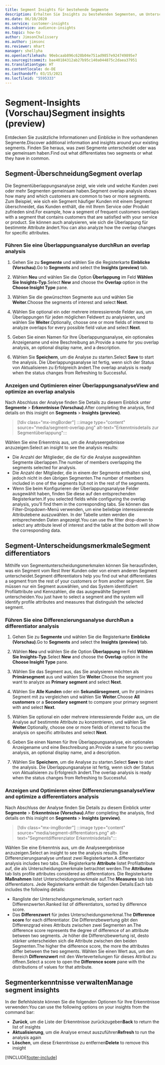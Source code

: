 ```yaml
---
title: Segment Insights für bestehende Segmente
description: Erhalten Sie Insights zu bestehenden Segmenten, um Unterschiede und Gemeinsamkeiten zu erkennen.
ms.date: 06/10/2020
ms.service: customer-insights
ms.subservice: audience-insights
ms.topic: how-to
author: JimsonChalissery
ms.author: jimsonc
ms.reviewer: mhart
manager: shellyha
ms.openlocfilehash: 90ebcaab896c628b04e751ad9857e924749895e7
ms.sourcegitcommit: bae40184312ab27b95c140a044875c2daea37951
ms.translationtype: HT
ms.contentlocale: de-DE
ms.lasthandoff: 03/15/2021
ms.locfileid: "5595333"
---
```

# <a name="segment-insights-preview"></a><span data-ttu-id="e8030-103">Segment-Insights (Vorschau)</span><span class="sxs-lookup"><span data-stu-id="e8030-103">Segment insights (preview)</span></span>

<span data-ttu-id="e8030-104">Entdecken Sie zusätzliche Informationen und Einblicke in Ihre vorhandenen Segmente.</span><span class="sxs-lookup"><span data-stu-id="e8030-104">Discover additional information and insights around your existing segments.</span></span> <span data-ttu-id="e8030-105">Finden Sie heraus, was zwei Segmente unterscheidet oder was sie gemeinsam haben.</span><span class="sxs-lookup"><span data-stu-id="e8030-105">Find out what differentiates two segments or what they have in common.</span></span>

## <a name="segment-overlap"></a><span data-ttu-id="e8030-106">Segment-Überschneidung</span><span class="sxs-lookup"><span data-stu-id="e8030-106">Segment overlap</span></span>

<span data-ttu-id="e8030-107">Die Segmentüberlappungsanalyse zeigt, wie viele und welche Kunden zwei oder mehr Segmenten gemeinsam haben.</span><span class="sxs-lookup"><span data-stu-id="e8030-107">Segment overlap analysis shows how many and which customers are common to two or more segments.</span></span> <span data-ttu-id="e8030-108">Zum Beispiel, wie sich ein Segment häufiger Kunden mit einem Segment überschneidet, das Kunden enthält, die mit Ihrem Service oder Produkt zufrieden sind.</span><span class="sxs-lookup"><span data-stu-id="e8030-108">For example, how a segment of frequent customers overlaps with a segment that contains customers that are satisfied with your service or product.</span></span>
<span data-ttu-id="e8030-109">Sie können auch analysieren, wie sich die Überlappung für bestimmte Attribute ändert.</span><span class="sxs-lookup"><span data-stu-id="e8030-109">You can also analyze how the overlap changes for specific attributes.</span></span>

### <a name="run-an-overlap-analysis"></a><span data-ttu-id="e8030-110">Führen Sie eine Überlappungsanalyse durch</span><span class="sxs-lookup"><span data-stu-id="e8030-110">Run an overlap analysis</span></span>

1. <span data-ttu-id="e8030-111">Gehen Sie zu **Segmente** und wählen Sie die Registerkarte **Einblicke (Vorschau)**.</span><span class="sxs-lookup"><span data-stu-id="e8030-111">Go to **Segments** and select the **Insights (preview)** tab.</span></span>

1. <span data-ttu-id="e8030-112">Wählen **Neu** und wählen Sie die Option **Überlappung** im Feld **Wählen Sie Insights-Typ**.</span><span class="sxs-lookup"><span data-stu-id="e8030-112">Select **New** and choose the **Overlap** option in the **Choose Insight Type** pane.</span></span>

1. <span data-ttu-id="e8030-113">Wählen Sie die gewünschten Segmente aus und wählen Sie **Weiter**.</span><span class="sxs-lookup"><span data-stu-id="e8030-113">Choose the segments of interest and select **Next**.</span></span>

1. <span data-ttu-id="e8030-114">Wählen Sie optional ein oder mehrere interessierende Felder aus, um Überlappungen für jeden möglichen Feldwert zu analysieren, und wählen Sie **Weiter**.</span><span class="sxs-lookup"><span data-stu-id="e8030-114">Optionally, choose one or more fields of interest to analyze overlaps for every possible field value and select **Next**.</span></span>

1. <span data-ttu-id="e8030-115">Geben Sie einen Namen für Ihre Überlappungsanalyse, ein optionales Anzeigename und eine Beschreibung an.</span><span class="sxs-lookup"><span data-stu-id="e8030-115">Provide a name for you overlap analysis, an optional display name, and a description.</span></span>

1. <span data-ttu-id="e8030-116">Wählen Sie **Speichern**, um die Analyse zu starten.</span><span class="sxs-lookup"><span data-stu-id="e8030-116">Select **Save** to start the analysis.</span></span> <span data-ttu-id="e8030-117">Die Überlappungsanalyse ist fertig, wenn sich der Status von Aktualisieren zu Erfolgreich ändert.</span><span class="sxs-lookup"><span data-stu-id="e8030-117">The overlap analysis is ready when the status changes from Refreshing to Successful.</span></span>

### <a name="view-and-optimize-an-overlap-analysis"></a><span data-ttu-id="e8030-118">Anzeigen und Optimieren einer Überlappungsanalyse</span><span class="sxs-lookup"><span data-stu-id="e8030-118">View and optimize an overlap analysis</span></span>

<span data-ttu-id="e8030-119">Nach Abschluss der Analyse finden Sie Details zu diesem Einblick unter **Segmente** > **Erkenntnisse (Vorschau)**.</span><span class="sxs-lookup"><span data-stu-id="e8030-119">After completing the analysis, find details on this insight on **Segments** > **Insights (preview)**.</span></span>

> [!div class="mx-imgBorder"]
> :::image type="content" source="media/segment-overlap.png" alt-text="Erkenntnisdetails zur Segmentüberlappung":::

<span data-ttu-id="e8030-121">Wählen Sie eine Erkenntnis aus, um die Analyseergebnisse anzuzeigen:</span><span class="sxs-lookup"><span data-stu-id="e8030-121">Select an insight to see the analysis results:</span></span>

- <span data-ttu-id="e8030-122">Die Anzahl der Mitglieder, die die für die Analyse ausgewählten Segmente überlappen.</span><span class="sxs-lookup"><span data-stu-id="e8030-122">The number of members overlapping the segments selected for analysis.</span></span>
- <span data-ttu-id="e8030-123">Die Anzahl der Mitglieder, die in einem der Segmente enthalten sind, jedoch nicht in den übrigen Segmenten.</span><span class="sxs-lookup"><span data-stu-id="e8030-123">The number of members included in one of the segments but not in the rest of the segments.</span></span>
- <span data-ttu-id="e8030-124">Wenn Sie beim Konfigurieren der Überlappungsanalyse Felder ausgewählt haben, finden Sie diese auf den entsprechenden Registerkarten.</span><span class="sxs-lookup"><span data-stu-id="e8030-124">If you selected fields while configuring the overlap analysis, you'll find them in the corresponding tabs.</span></span> <span data-ttu-id="e8030-125">Sie können das Filter-Dropdown-Menü verwenden, um eine beliebige interessierende Attributebene auszuwählen. In der Tabelle unten werden die entsprechenden Daten angezeigt.</span><span class="sxs-lookup"><span data-stu-id="e8030-125">You can use the filter drop-down to select any attribute level of interest and the table at the bottom will show the corresponding data.</span></span>

## <a name="segment-differentiators"></a><span data-ttu-id="e8030-126">Segment-Unterscheidungsmerkmale</span><span class="sxs-lookup"><span data-stu-id="e8030-126">Segment differentiators</span></span>

<span data-ttu-id="e8030-127">Mithilfe von Segmentunterscheidungsmerkmalen können Sie herausfinden, was ein Segment vom Rest Ihrer Kunden oder von einem anderen Segment unterscheidet.</span><span class="sxs-lookup"><span data-stu-id="e8030-127">Segment differentiators help you find out what differentiates a segment from the rest of your customers or from another segment.</span></span> <span data-ttu-id="e8030-128">Sie müssen nur ein Segment auswählen, und das System identifiziert Profilattribute und Kennzahlen, die das ausgewählte Segment unterscheiden.</span><span class="sxs-lookup"><span data-stu-id="e8030-128">You just have to select a segment and the system will identify profile attributes and measures that distinguish the selected segment.</span></span>

### <a name="run-a-differentiator-analysis"></a><span data-ttu-id="e8030-129">Führen Sie eine Differenzierungsanalyse durch</span><span class="sxs-lookup"><span data-stu-id="e8030-129">Run a differentiator analysis</span></span>

1. <span data-ttu-id="e8030-130">Gehen Sie zu **Segmente** und wählen Sie die Registerkarte **Einblicke (Vorschau)**.</span><span class="sxs-lookup"><span data-stu-id="e8030-130">Go to **Segments** and select the **Insights (preview)** tab.</span></span>

1. <span data-ttu-id="e8030-131">Wählen **Neu** und wählen Sie die Option **Überlappung** im Feld **Wählen Sie Insights-Typ**.</span><span class="sxs-lookup"><span data-stu-id="e8030-131">Select **New** and choose the **Overlap** option in the **Choose Insight Type** pane.</span></span>

1. <span data-ttu-id="e8030-132">Wählen Sie das Segment aus, das Sie analysieren möchten als **Primärsegment** aus und wählen Sie **Weiter**.</span><span class="sxs-lookup"><span data-stu-id="e8030-132">Choose the segment you want to analyze as **Primary segment** and select **Next**.</span></span>

1. <span data-ttu-id="e8030-133">Wählen Sie **Alle Kunden** oder ein **Sekundärsegment**, um Ihr primäres Segment mit zu vergleichen und wählen Sie **Weiter**.</span><span class="sxs-lookup"><span data-stu-id="e8030-133">Choose **All customers** or a **Secondary segment** to compare your primary segment with and select **Next**.</span></span>

1. <span data-ttu-id="e8030-134">Wählen Sie optional ein oder mehrere interessierende Felder aus, um die Analyse auf bestimmte Attribute zu konzentrieren, und wählen Sie **Weiter**.</span><span class="sxs-lookup"><span data-stu-id="e8030-134">Optionally, choose one or more fields of interest to focus the analysis on specific attributes and select **Next**.</span></span>

1. <span data-ttu-id="e8030-135">Geben Sie einen Namen für Ihre Überlappungsanalyse, ein optionales Anzeigename und eine Beschreibung an.</span><span class="sxs-lookup"><span data-stu-id="e8030-135">Provide a name for you overlap analysis, an optional display name, and a description.</span></span>

1. <span data-ttu-id="e8030-136">Wählen Sie **Speichern**, um die Analyse zu starten.</span><span class="sxs-lookup"><span data-stu-id="e8030-136">Select **Save** to start the analysis.</span></span> <span data-ttu-id="e8030-137">Die Überlappungsanalyse ist fertig, wenn sich der Status von Aktualisieren zu Erfolgreich ändert.</span><span class="sxs-lookup"><span data-stu-id="e8030-137">The overlap analysis is ready when the status changes from Refreshing to Successful.</span></span>

### <a name="view-and-optimize-a-differentiators-analysis"></a><span data-ttu-id="e8030-138">Anzeigen und Optimieren einer Differenzierungsanalyse</span><span class="sxs-lookup"><span data-stu-id="e8030-138">View and optimize a differentiators analysis</span></span>

<span data-ttu-id="e8030-139">Nach Abschluss der Analyse finden Sie Details zu diesem Einblick unter **Segmente** > **Erkenntnisse (Vorschau)**.</span><span class="sxs-lookup"><span data-stu-id="e8030-139">After completing the analysis, find details on this insight on **Segments** > **Insights (preview)**.</span></span>

> [!div class="mx-imgBorder"]
> :::image type="content" source="media/segment-differentiators.png" alt-text="Segmentdifferenziator Erkenntnisdetails":::

<span data-ttu-id="e8030-141">Wählen Sie eine Erkenntnis aus, um die Analyseergebnisse anzuzeigen.</span><span class="sxs-lookup"><span data-stu-id="e8030-141">Select an insight to see the analysis results.</span></span> <span data-ttu-id="e8030-142">Eine Differenzierungsanalyse umfasst zwei Registerkarten.</span><span class="sxs-lookup"><span data-stu-id="e8030-142">A differentiator analysis includes two tabs.</span></span> <span data-ttu-id="e8030-143">Die Registerkarte **Attribute** listet Profilattribute auf, die als Unterscheidungsmerkmale betrachtet werden.</span><span class="sxs-lookup"><span data-stu-id="e8030-143">The **Attributes** tab lists profile attributes considered as differentiators.</span></span> <span data-ttu-id="e8030-144">Die Registerkarte **Maßnahmen** listet Unterscheidungsmerkmale auf.</span><span class="sxs-lookup"><span data-stu-id="e8030-144">The **Measures** tab lists differentiators.</span></span> <span data-ttu-id="e8030-145">Jede Registerkarte enthält die folgenden Details:</span><span class="sxs-lookup"><span data-stu-id="e8030-145">Each tab includes the following details:</span></span>

- <span data-ttu-id="e8030-146">Rangliste der Unterscheidungsmerkmale, sortiert nach Differenzwerten.</span><span class="sxs-lookup"><span data-stu-id="e8030-146">Ranked list of differentiators, sorted by difference score.</span></span>
- <span data-ttu-id="e8030-147">Das **Differenzwert** für jedes Unterscheidungsmerkmal.</span><span class="sxs-lookup"><span data-stu-id="e8030-147">The **Difference score** for each differentiator.</span></span> <span data-ttu-id="e8030-148">Die Differenzbewertung gibt den Differenzgrad eines Attributs zwischen zwei Segmenten an.</span><span class="sxs-lookup"><span data-stu-id="e8030-148">The difference score represents the degree of difference of an attribute between two segments.</span></span> <span data-ttu-id="e8030-149">Je höher die Differenzbewertung ist, desto stärker unterscheiden sich die Attribute zwischen den beiden Segmenten.</span><span class="sxs-lookup"><span data-stu-id="e8030-149">The higher the difference score, the more the attributes differ between the two segments.</span></span> <span data-ttu-id="e8030-150">Wählen Sie einen Wert aus, um den Bereich **Differenzwert** mit den Werteverteilungen für dieses Attribut zu öffnen.</span><span class="sxs-lookup"><span data-stu-id="e8030-150">Select a score to open the **Difference score** pane with the distributions of values for that attribute.</span></span>

## <a name="manage-segment-insights"></a><span data-ttu-id="e8030-151">Segmenterkenntnisse verwalten</span><span class="sxs-lookup"><span data-stu-id="e8030-151">Manage segment insights</span></span>

<span data-ttu-id="e8030-152">In der Befehlsleiste können Sie die folgenden Optionen für Ihre Erkenntnisse verwenden:</span><span class="sxs-lookup"><span data-stu-id="e8030-152">You can use the following options on your insights from the command bar:</span></span>

- <span data-ttu-id="e8030-153">**Zurück**, um die Liste der Erkenntnisse zurückzugeben</span><span class="sxs-lookup"><span data-stu-id="e8030-153">**Back** to return the list of insights</span></span>
- <span data-ttu-id="e8030-154">**Aktualisierung**, um die Analyse erneut auszuführen</span><span class="sxs-lookup"><span data-stu-id="e8030-154">**Refresh** to run the analysis again</span></span>
- <span data-ttu-id="e8030-155">**Löschen**, um diese Erkenntnisse zu entfernen</span><span class="sxs-lookup"><span data-stu-id="e8030-155">**Delete** to remove this insight</span></span>


[!INCLUDE[footer-include](../includes/footer-banner.md)]